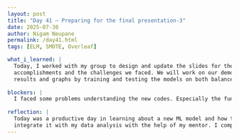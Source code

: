```yaml
---
layout: post
title: "Day 41 – Preparing for the final presentation-3"
date: 2025-07-30
author: Nigam Neupane
permalink: /day41.html
tags: [ELM, SMOTE, Overleaf]

what_i_learned: |
  Today, I worked with my group to design and update the slides for the final presentation. We divided work and started writing about our project, our 
  accomplishments and the challenges we faced. We will work on our demo video soon. I continued updating the project overleaf as well. I included more 
  results and graphs by training and testing the models on both balanced data without cross-validation and balanced data with cross-validation. We completed the demo video for the final presentation as well as rehearsed for the presentation tomorrow. We also completed the research paper for our project in overleaf.
  
blockers: |
  I faced some problems understanding the new codes. Especially the functions defined in its internal codes.
  
reflection: |
  Today was a productive day in learning about a new ML model and how to implement it. The codes were very difficult to understand but I was able to 
  integrate it with my data analysis with the help of my mentor. I compared the results and updated them to the group research paper in Overleaf. We did well during the presentation rehersal and completed it on time. We will practice more individually so that we can present our parts well in tomorrow's presentation.
---
```

